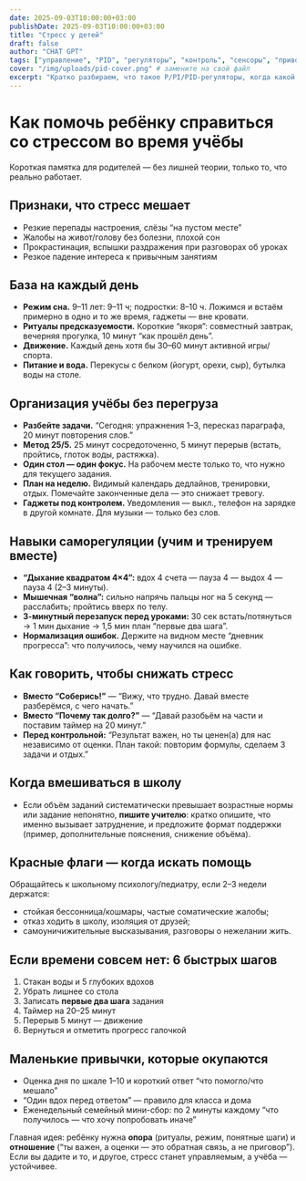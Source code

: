 ```yaml
---
date: 2025-09-03T10:00:00+03:00
publishDate: 2025-09-03T10:00:00+03:00
title: "Стресс у детей"
draft: false
author: "CHAT GPT"
tags: ["управление", "PID", "регуляторы", "контроль", "сенсоры", "приводы"]
cover: "/img/uploads/pid-cover.png" # замените на свой файл
excerpt: "Кратко разбираем, что такое P/PI/PID-регуляторы, когда какой выбирать, как настроить и какие ошибки чаще всего встречаются."
---
```

# Как помочь ребёнку справиться со стрессом во время учёбы

Короткая памятка для родителей — без лишней теории, только то, что реально работает.

## Признаки, что стресс мешает

* Резкие перепады настроения, слёзы “на пустом месте”
* Жалобы на живот/голову без болезни, плохой сон
* Прокрастинация, вспышки раздражения при разговорах об уроках
* Резкое падение интереса к привычным занятиям

## База на каждый день

* **Режим сна.** 9–11 лет: 9–11 ч; подростки: 8–10 ч. Ложимся и встаём примерно в одно и то же время, гаджеты — вне кровати.
* **Ритуалы предсказуемости.** Короткие “якоря”: совместный завтрак, вечерняя прогулка, 10 минут “как прошёл день”.
* **Движение.** Каждый день хотя бы 30–60 минут активной игры/спорта.
* **Питание и вода.** Перекусы с белком (йогурт, орехи, сыр), бутылка воды на столе.

## Организация учёбы без перегруза

* **Разбейте задачи.** “Сегодня: упражнения 1–3, пересказ параграфа, 20 минут повторения слов.”
* **Метод 25/5.** 25 минут сосредоточенно, 5 минут перерыв (встать, пройтись, глоток воды, растяжка).
* **Один стол — один фокус.** На рабочем месте только то, что нужно для текущего задания.
* **План на неделю.** Видимый календарь дедлайнов, тренировки, отдых. Помечайте законченные дела — это снижает тревогу.
* **Гаджеты под контролем.** Уведомления — выкл., телефон на зарядке в другой комнате. Для музыки — только без слов.

## Навыки саморегуляции (учим и тренируем вместе)

* **“Дыхание квадратом 4×4”:** вдох 4 счета — пауза 4 — выдох 4 — пауза 4 (2–3 минуты).
* **Мышечная “волна”:** сильно напрячь пальцы ног на 5 секунд — расслабить; пройтись вверх по телу.
* **3-минутный перезапуск перед уроками:** 30 сек встать/потянуться → 1 мин дыхание → 1,5 мин план “первые два шага”.
* **Нормализация ошибок.** Держите на видном месте “дневник прогресса”: что получилось, чему научился на ошибке.

## Как говорить, чтобы снижать стресс

* **Вместо “Соберись!”** — “Вижу, что трудно. Давай вместе разберёмся, с чего начать.”
* **Вместо “Почему так долго?”** — “Давай разобьём на части и поставим таймер на 20 минут.”
* **Перед контрольной:** “Результат важен, но ты ценен(а) для нас независимо от оценки. План такой: повторим формулы, сделаем 3 задачи и отдых.”

## Когда вмешиваться в школу

* Если объём заданий систематически превышает возрастные нормы или задание непонятно, **пишите учителю**: кратко опишите, что именно вызывает затруднение, и предложите формат поддержки (пример, дополнительные пояснения, снижение объёма).

## Красные флаги — когда искать помощь

Обращайтесь к школьному психологу/педиатру, если 2–3 недели держатся:

* стойкая бессонница/кошмары, частые соматические жалобы;
* отказ ходить в школу, изоляция от друзей;
* самоуничижительные высказывания, разговоры о нежелании жить.

## Если времени совсем нет: 6 быстрых шагов

1. Стакан воды и 5 глубоких вдохов
2. Убрать лишнее со стола
3. Записать **первые два шага** задания
4. Таймер на 20–25 минут
5. Перерыв 5 минут — движение
6. Вернуться и отметить прогресс галочкой

## Маленькие привычки, которые окупаются

* Оценка дня по шкале 1–10 и короткий ответ “что помогло/что мешало”
* “Один вдох перед ответом” — правило для класса и дома
* Еженедельный семейный мини-сбор: по 2 минуты каждому “что получилось — что хочу попробовать иначе”

Главная идея: ребёнку нужна **опора** (ритуалы, режим, понятные шаги) и **отношение** (“ты важен, а оценки — это обратная связь, а не приговор”). Если вы дадите и то, и другое, стресс станет управляемым, а учёба — устойчивее.

